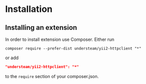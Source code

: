 Installation
============

## Installing an extension

In order to install extension use Composer. Either run
                                            
```
composer require --prefer-dist understeam/yii2-httpclient "*"
```

or add

```json
"understeam/yii2-httpclient": "*"
```
to the `require` section of your composer.json.
